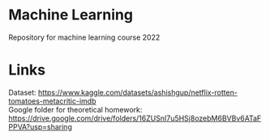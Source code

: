 # Machine Learning
Repository for machine learning course 2022

# Links
Dataset: https://www.kaggle.com/datasets/ashishgup/netflix-rotten-tomatoes-metacritic-imdb                                               
Google folder for theoretical homework: https://drive.google.com/drive/folders/16ZUSnI7u5HSj8ozebM6BVBv6ATaFPPVA?usp=sharing
